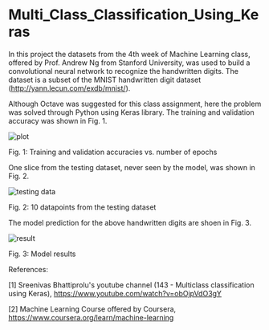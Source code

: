 # Multi_Class_Classification_Using_Keras

In this project the datasets from the 4th week of Machine Learning class, offered by Prof. Andrew Ng from Stanford University, was used to build a convolutional neural network to recognize the handwritten digits. The dataset is a subset of the MNIST handwritten digit dataset (http://yann.lecun.com/exdb/mnist/).

Although Octave was suggested for this class assignment, here the problem was solved through Python using Keras library. The training and validation accuracy was shown in Fig. 1. 

![plot](https://user-images.githubusercontent.com/54812742/138943711-8da751c1-93bf-4402-a824-7a8c0c36aefd.png)

Fig. 1: Training and validation accuracies vs. number of epochs

One slice from the testing dataset, never seen by the model, was shown in Fig. 2.

![testing data](https://user-images.githubusercontent.com/54812742/138944068-815ec3a3-0071-4246-9a02-74e97bec6f3a.png)

Fig. 2: 10 datapoints from the testing dataset

The model prediction for the above handwritten digits are shoen in Fig. 3.

![result](https://user-images.githubusercontent.com/54812742/138944219-7e066452-e51f-453e-87d9-bf75c770b6d8.PNG)

Fig. 3: Model results 

References:

[1] Sreenivas Bhattiprolu's youtube channel (143 - Multiclass classification using Keras), https://www.youtube.com/watch?v=obOjpVdO3gY

[2] Machine Learning Course offered by Coursera, https://www.coursera.org/learn/machine-learning
